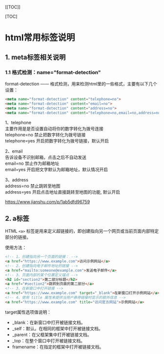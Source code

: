 [[TOC]]

[TOC]

# html常用标签说明

## 1. meta标签相关说明

### 1.1 格式检测：name="format-detection"

format-detection —— 格式检测，用来检测html里的一些格式，主要有以下几个设置：

```html
<meta name="format-detection" content="telephone=no">
<meta name="format-detection" content="email=no">
<meta name="format-detection" content="address=no">
<meta name="format-detection" content="telephone=no,email=no,address=no">
```

1、telephone   
主要作用是是否设置自动将你的数字转化为拨号连接   
telephone=no 禁止把数字转化为拨号链接   
telephone=yes 开启把数字转化为拨号链接，默认开启   

2、email  
告诉设备不识别邮箱，点击之后不自动发送  
email=no 禁止作为邮箱地址  
email=yes 开启把文字默认为邮箱地址，默认情况开启  

3、address  
address=no 禁止跳转至地图  
address=yes 开启点击地址直接跳转至地图的功能, 默认开启  

https://www.jianshu.com/p/1ab5dfd96759

## 2. a标签

HTML `<a>` 标签是用来定义超链接的，即创建指向另一个网页或当前页面内部特定部分的链接。

使用方法：

```html
<!-- 1、创建指向另一个页面的链接： -->
<a href="https://www.example.com">访问示例网站</a>
<!-- 2、创建指向电子邮件地址的链接 -->
<a href="mailto:someone@example.com">发送电子邮件</a>
<!-- 3、页面内部的某个位置定义锚点 -->
<h2 id="section2">第二部分标题</h2>
<a href="#section2">跳转到页面的第二部分</a>
<!-- 3、在新窗口中打开链接 -->
<a href="https://www.example.com" target="_blank">在新窗口打开示例网站</a>
<!-- 4、使用 title 属性来提供当用户悬停链接时显示的额外信息 -->
<a href="https://www.example.com" title="访问官方网站">示例网站</a>
```

target属性选项值说明：

- _blank：在新窗口中打开被链接文档。
- _self：默认。在相同的框架中打开被链接文档。
- _parent：在父框架集中打开被链接文档。
- _top：在整个窗口中打开被链接文档。
- framename：在指定的框架中打开被链接文档。
